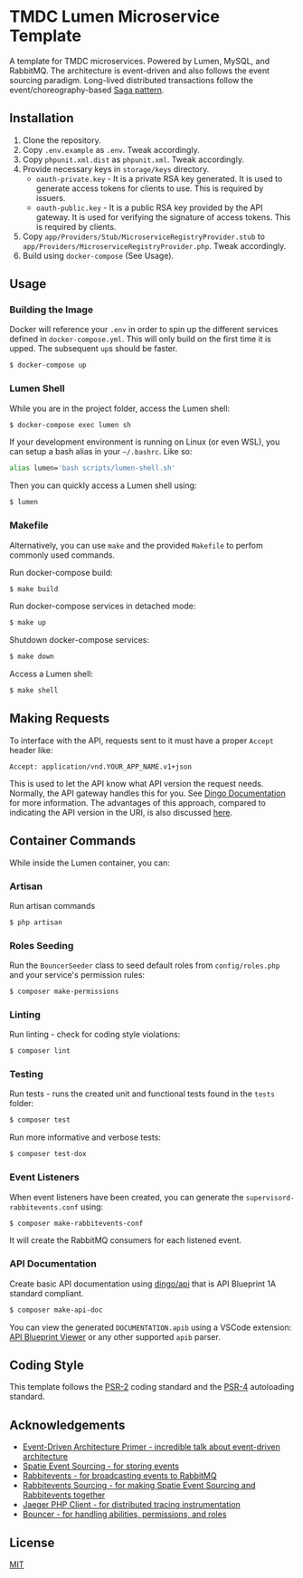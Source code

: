 # TMDC Lumen Microservice Template

A template for TMDC microservices. Powered by Lumen, MySQL, and RabbitMQ. The architecture is event-driven and also follows the event sourcing paradigm.
Long-lived distributed transactions follow the event/choreography-based [Saga pattern](https://blog.couchbase.com/saga-pattern-implement-business-transactions-using-microservices-part/).

## Installation

1. Clone the repository.
2. Copy `.env.example` as `.env`. Tweak accordingly.
3. Copy `phpunit.xml.dist` as `phpunit.xml`. Tweak accordingly.
4. Provide necessary keys in `storage/keys` directory.
    - `oauth-private.key` - It is a private RSA key generated. It is used to generate access tokens for clients to use. This is required by issuers.
    - `oauth-public.key` - It is a public RSA key provided by the API gateway. It is used for verifying the signature of access tokens. This is required by clients.
5. Copy `app/Providers/Stub/MicroserviceRegistryProvider.stub` to `app/Providers/MicroserviceRegistryProvider.php`. Tweak accordingly.
6. Build using `docker-compose` (See Usage).

## Usage

### Building the Image

Docker will reference your `.env` in order to spin up the different services defined in `docker-compose.yml`. This will only build on the first time it is upped. The subsequent `up`s should be faster.

```bash
$ docker-compose up
```

### Lumen Shell

While you are in the project folder, access the Lumen shell:

```bash
$ docker-compose exec lumen sh
```

If your development environment is running on Linux (or even WSL), you can setup a bash alias in your `~/.bashrc`. Like so:

```bash
alias lumen='bash scripts/lumen-shell.sh'
```

Then you can quickly access a Lumen shell using:

```bash
$ lumen
```

### Makefile

Alternatively, you can use `make` and the provided `Makefile` to perfom commonly used commands.

Run docker-compose build:

```bash
$ make build
```

Run docker-compose services in detached mode:

```bash
$ make up
```

Shutdown docker-compose services:

```bash
$ make down
```

Access a Lumen shell:

```bash
$ make shell
```
## Making Requests

To interface with the API, requests sent to it must have a proper `Accept` header like:

```
Accept: application/vnd.YOUR_APP_NAME.v1+json
```

This is used to let the API know what API version the request needs. Normally, the API gateway handles this for you. See [Dingo Documentation](https://github.com/dingo/api/wiki/Making-Requests-To-Your-API) for more information. The advantages of this approach, compared to indicating the API version in the URI, is also discussed [here](https://restfulapi.net/versioning/).

## Container Commands

While inside the Lumen container, you can:

### Artisan

Run artisan commands

```bash
$ php artisan
```

### Roles Seeding

Run the `BouncerSeeder` class to seed default roles from `config/roles.php` and your service's permission rules:

```bash
$ composer make-permissions
```

### Linting

Run linting - check for coding style violations:

```bash
$ composer lint
```

### Testing

Run tests - runs the created unit and functional tests found in the `tests` folder:

```bash
$ composer test
```

Run more informative and verbose tests:

```bash
$ composer test-dox
```

### Event Listeners

When event listeners have been created, you can generate the `supervisord-rabbitevents.conf` using:

```bash
$ composer make-rabbitevents-conf
```

It will create the RabbitMQ consumers for each listened event.

### API Documentation

Create basic API documentation using [dingo/api](https://github.com/dingo/api/wiki/API-Blueprint-Documentation) that is API Blueprint 1A standard compliant.

```bash
$ composer make-api-doc
```

You can view the generated `DOCUMENTATION.apib` using a VSCode extension: [API Blueprint Viewer](https://marketplace.visualstudio.com/items?itemName=develiteio.api-blueprint-viewer) or any other supported `apib` parser.

## Coding Style

This template follows the [PSR-2](https://www.php-fig.org/psr/psr-2/) coding standard and the [PSR-4](https://www.php-fig.org/psr/psr-4/) autoloading standard.

## Acknowledgements

-   [Event-Driven Architecture Primer - incredible talk about event-driven architecture](https://www.youtube.com/watch?v=STKCRSUsyP0)
-   [Spatie Event Sourcing - for storing events](https://spatie.be/docs/laravel-event-sourcing/v5/introduction)
-   [Rabbitevents - for broadcasting events to RabbitMQ](https://nuwber.github.io/rabbitevents/)
-   [Rabbitevents Sourcing - for making Spatie Event Sourcing and Rabbitevents together](https://github.com/jg-rivera/laravel-rabbitevents-sourcing)
-   [Jaeger PHP Client - for distributed tracing instrumentation](https://github.com/jonahgeorge/jaeger-client-php)
-   [Bouncer - for handling abilities, permissions, and roles](https://github.com/JosephSilber/bouncer)

## License

[MIT](https://choosealicense.com/licenses/mit/)
